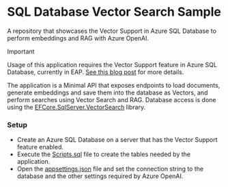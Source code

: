 # SQL Database Vector Search Sample
A repository that showcases the Vector Support in Azure SQL Database to perform embeddings and RAG with Azure OpenAI.

> [!IMPORTANT]  
> Usage of this application requires the Vector Support feature in Azure SQL Database, currently in EAP. [See this blog post](https://devblogs.microsoft.com/azure-sql/announcing-eap-native-vector-support-in-azure-sql-database/) for more details.

The application is a Minimal API that exposes endpoints to load documents, generate embeddings and save them into the database as Vectors, and perform searches using Vector Search and RAG. Database access is done using the [EFCore.SqlServer.VectorSearch](https://github.com/efcore/EfCore.SqlServer.VectorSearch) library.

### Setup

- Create an Azure SQL Database on a server that has the Vector Support feature enabled.
- Execute the [Scripts.sql](https://github.com/marcominerva/SqlDatabaseVectorSearch/blob/master/Scripts.sql) file to create the tables needed by the application.
- Open the [appsettings.json](https://github.com/marcominerva/SqlDatabaseVectorSearch/blob/master/SqlDatabaseVectorSearch/appsettings.json) file and set the connection string to the database and the other settings required by Azure OpenAI.